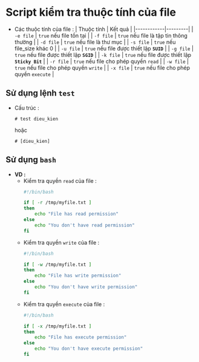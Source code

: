# Script kiểm tra thuộc tính của file
- Các thuộc tính của file :
    | Thuộc tính | Kết quả |
    |------------|---------|
    | `-e file` | `true` nếu file tồn tại |
    | `-f file` | `true` nếu file là tập tin thông thường |
    | `-d file` | `true` nếu file là thư mục |
    | `-s file` | `true` nếu file_size khác 0 |
    | `-u file` | `true` nếu file được thiết lập **`SUID`** |
    | `-g file` | `true` nếu file được thiết lập **`SGID`** |
    | `-k file` | `true` nếu file được thiết lập **`Sticky Bit`** |
    | `-r file` | `true` nếu file cho phép quyền `read` |
    | `-w file` | `true` nếu file cho phép quyền `write` |
    | `-x file` | `true` nếu file cho phép quyền `execute` |

## **Sử dụng lệnh `test`**
- Cấu trúc :
    ```
    # test dieu_kien
    ```
    hoặc 
    ```
    # [dieu_kien]
    ```
## **Sử dụng `bash`**
- **VD :**
    - Kiểm tra quyền `read` của file :
        ```bash
        #!/bin/bash
        
        if [ -r /tmp/myfile.txt ]
        then
            echo "File has read permission"
        else
            echo "You don't have read permission"
        fi
        ```
    - Kiểm tra quyền `write` của file :
        ```bash
        #!/bin/bash
        
        if [ -w /tmp/myfile.txt ]
        then
            echo "File has write permission"
        else
            echo "You don't have write permission"
        fi
        ```
    - Kiểm tra quyền `execute` của file :
        ```bash
        #!/bin/bash
        
        if [ -x /tmp/myfile.txt ]
        then
            echo "File has execute permission"
        else
            echo "You don't have execute permission"
        fi
        ```
